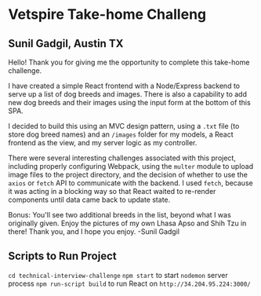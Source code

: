 # Vetspire Take-home Challeng
## Sunil Gadgil, Austin TX

Hello! Thank you for giving me the opportunity to complete this take-home challenge.

I have created a simple React frontend with a Node/Express backend to serve up a list of dog breeds and images. There is also a capability to add new dog breeds and their images using the input form at the bottom of this SPA.

I decided to build this using an MVC design pattern, using a `.txt` file (to store dog breed names) and an `/images` folder for my models, a React frontend as the view, and my server logic as my controller.

There were several interesting challenges associated with this project, including properly configuring Webpack, using the `multer` module to upload image files to the project directory, and the decision of whether to use the `axios` or `fetch` API to communicate with the backend. I used `fetch`, because it was acting in a blocking way so that React waited to re-render components until data came back to update state. 

Bonus: You'll see two additional breeds in the list, beyond what I was originally given. Enjoy the pictures of my own Lhasa Apso and Shih Tzu in there! Thank you, and I hope you enjoy. -Sunil Gadgil

## Scripts to Run Project
`cd technical-interview-challenge`
`npm start` to start `nodemon` server process
`npm run-script build` to run React on `http://34.204.95.224:3000/`
